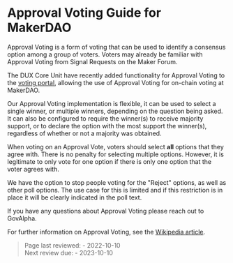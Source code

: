 # Approval Voting Guide for MakerDAO

Approval Voting is a form of voting that can be used to identify a consensus option among a group of voters. Voters may already be familiar with Approval Voting from Signal Requests on the Maker Forum.

The DUX Core Unit have recently added functionality for Approval Voting to the [voting portal](https://vote.makerdao.com/), allowing the use of Approval Voting for on-chain voting at MakerDAO.

Our Approval Voting implementation is flexible, it can be used to select a single winner, or multiple winners, depending on the question being asked. It can also be configured to require the winner(s) to receive majority support, or to declare the option with the most support the winner(s), regardless of whether or not a majority was obtained.

When voting on an Approval Vote, voters should select **all** options that they agree with. There is no penalty for selecting multiple options. However, it is legitimate to only vote for one option if there is only one option that the voter agrees with.

We have the option to stop people voting for the "Reject" options, as well as other poll options. The use case for this is limited and if this restriction is in place it will be clearly indicated in the poll text.

If you have any questions about Approval Voting please reach out to GovAlpha.

For further information on Approval Voting, see the [Wikipedia article](https://en.wikipedia.org/wiki/Approval_voting).

>Page last reviewed: -  2022-10-10  
>Next review due: -  2023-10-10

